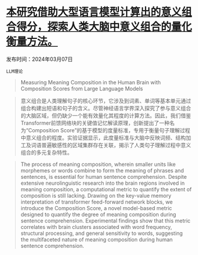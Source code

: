 # [本研究借助大型语言模型计算出的意义组合得分，探索人类大脑中意义组合的量化衡量方法。](https://arxiv.org/abs/2403.04325)

发布时间：2024年03月07日

`LLM理论`

> Measuring Meaning Composition in the Human Brain with Composition Scores from Large Language Models

> 意义组合是人类理解句子的核心环节，它涉及到词素、单词等基本单元通过组合构建出短语和句子的含义。尽管神经语言学界深入探究了参与意义组合的大脑区域，但仍缺少一个能有效量化其程度的计算方法。因此，我们借鉴Transformer前馈网络块的关键值记忆解读原理，创新提出了一种名为“Composition Score”的基于模型的度量标准，专用于衡量句子理解过程中意义组合的程度。实验证据显示，此度量标准与大脑中反映词频、结构加工及词语普遍敏感性的区域集群存在关联，揭示了人类句子理解过程中意义组合的多元复杂特性。

> The process of meaning composition, wherein smaller units like morphemes or words combine to form the meaning of phrases and sentences, is essential for human sentence comprehension. Despite extensive neurolinguistic research into the brain regions involved in meaning composition, a computational metric to quantify the extent of composition is still lacking. Drawing on the key-value memory interpretation of transformer feed-forward network blocks, we introduce the Composition Score, a novel model-based metric designed to quantify the degree of meaning composition during sentence comprehension. Experimental findings show that this metric correlates with brain clusters associated with word frequency, structural processing, and general sensitivity to words, suggesting the multifaceted nature of meaning composition during human sentence comprehension.